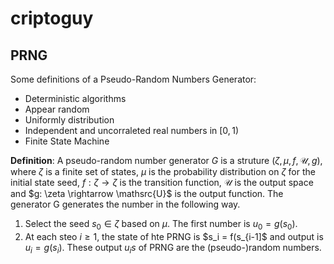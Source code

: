 # criptoguy

## PRNG

Some definitions of a Pseudo-Random Numbers Generator:

- Deterministic algorithms
- Appear random
- Uniformly distribution
- Independent and uncorraleted real numbers in $[0,1)$
- Finite State Machine 

**Definition**:
 A pseudo-random number generator $G$ is a struture $(\zeta, \mu, f, \mathscr{U}, g)$, where $\zeta$ is a finite set of states, $\mu$ is the probability distribution on $\zeta$ for the initial state seed, $f:\zeta \rightarrow \zeta$ is the transition function, $\mathscr{U}$ is the output space and $g: \zeta \rightarrow \mathsrc{U}$ is the output function. The generator G generates the number in the following way.
 
 1. Select the seed $s_0 \in \zeta$ based on $\mu$. The first number is $u_0 = g(s_0)$.
 2. At each steo $i \geq 1$, the state of hte PRNG is $s_i = f(s_{i-1]$ and output is $u_i = g(s_i)$. These output $u_is$ of PRNG are the (pseudo-)random numbers.
 
 
